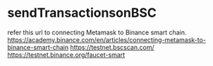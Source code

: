 # sendTransactionsonBSC

refer this url to connecting Metamask to Binance smart chain.
https://academy.binance.com/en/articles/connecting-metamask-to-binance-smart-chain
https://testnet.bscscan.com/
https://testnet.binance.org/faucet-smart